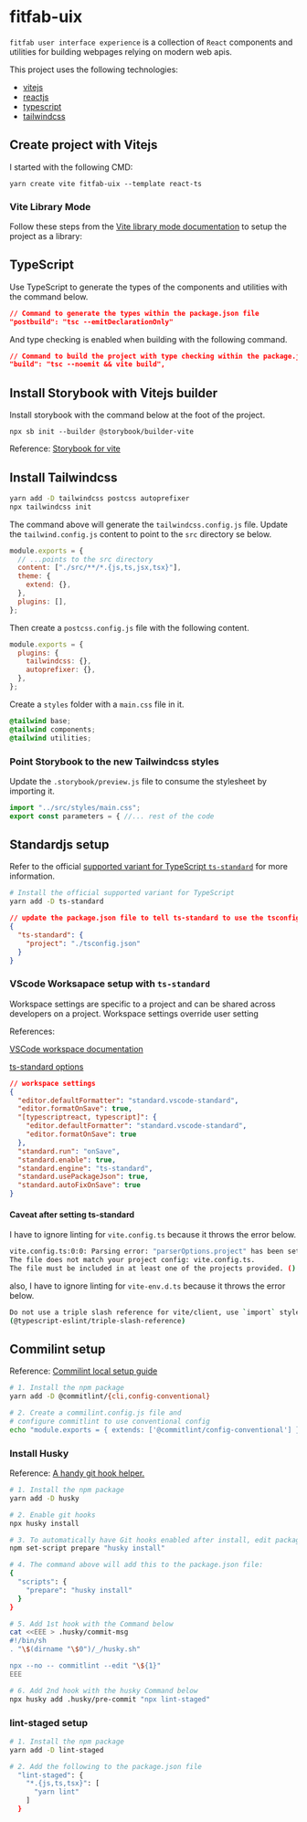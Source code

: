 # fitfab-uix

`fitfab user interface experience` is a collection of `React` components and utilities for building webpages relying on modern web apis.

This project uses the following technologies:

- [vitejs](https://vitejs.dev/)
- [reactjs](https://reactjs.org/)
- [typescript](https://www.typescriptlang.org/)
- [tailwindcss](https://tailwindcss.com/)

## Create project with Vitejs

I started with the following CMD:

`yarn create vite fitfab-uix --template react-ts`

### Vite Library Mode

Follow these steps from the [Vite library mode documentation](https://vitejs.dev/guide/build.html#library-mode) to setup the project as a library:

## TypeScript

Use TypeScript to generate the types of the components and utilities with the command below.

```json
// Command to generate the types within the package.json file
"postbuild": "tsc --emitDeclarationOnly"
```

And type checking is enabled when building with the following command.

```json
// Command to build the project with type checking within the package.json file
"build": "tsc --noemit && vite build",
```

## Install Storybook with Vitejs builder

Install storybook with the command below at the foot of the project.

`npx sb init --builder @storybook/builder-vite`

Reference: [Storybook for vite](https://storybook.js.org/blog/storybook-for-vite/)

## Install Tailwindcss

```bash
yarn add -D tailwindcss postcss autoprefixer
npx tailwindcss init
```

The command above will generate the `tailwindcss.config.js` file. Update the `tailwind.config.js` content to point to the `src` directory se below.

```js
module.exports = {
  // ...points to the src directory
  content: ["./src/**/*.{js,ts,jsx,tsx}"],
  theme: {
    extend: {},
  },
  plugins: [],
};
```

Then create a `postcss.config.js` file with the following content.

```js
module.exports = {
  plugins: {
    tailwindcss: {},
    autoprefixer: {},
  },
};
```

Create a `styles` folder with a `main.css` file in it.

```css
@tailwind base;
@tailwind components;
@tailwind utilities;
```

### Point Storybook to the new Tailwindcss styles

Update the `.storybook/preview.js` file to consume the stylesheet by importing it.

```js
import "../src/styles/main.css";
export const parameters = { //... rest of the code
```

## Standardjs setup

Refer to the official [supported variant for TypeScript `ts-standard`](https://standardjs.com/index.html#typescript) for more information.

```bash
# Install the official supported variant for TypeScript
yarn add -D ts-standard
```

```json
// update the package.json file to tell ts-standard to use the tsconfig.json file
{
  "ts-standard": {
    "project": "./tsconfig.json"
  }
}
```

### VScode Worksapace setup with `ts-standard`

Workspace settings are specific to a project and can be shared across developers on a project. Workspace settings override user setting

References:

[VSCode workspace documentation](https://code.visualstudio.com/docs/getstarted/settings#_workspace-settings)

[ts-standard options](https://github.com/standard/vscode-standard#extension-options)

```json
// workspace settings
{
  "editor.defaultFormatter": "standard.vscode-standard",
  "editor.formatOnSave": true,
  "[typescriptreact, typescript]": {
    "editor.defaultFormatter": "standard.vscode-standard",
    "editor.formatOnSave": true
  },
  "standard.run": "onSave",
  "standard.enable": true,
  "standard.engine": "ts-standard",
  "standard.usePackageJson": true,
  "standard.autoFixOnSave": true
}
```

#### Caveat after setting ts-standard

I have to ignore linting for `vite.config.ts` because it throws the error below.

```bash
vite.config.ts:0:0: Parsing error: "parserOptions.project" has been set for @typescript-eslint/parser.
The file does not match your project config: vite.config.ts.
The file must be included in at least one of the projects provided. ()
```

also, I have to ignore linting for `vite-env.d.ts` because it throws the error below.

```bash
Do not use a triple slash reference for vite/client, use `import` style instead.
(@typescript-eslint/triple-slash-reference)
```

## Commilint setup

Reference: [Commilint local setup guide](https://commitlint.js.org/#/./guides-local-setup?id=guides-local-setup)

  ```bash
  # 1. Install the npm package
  yarn add -D @commitlint/{cli,config-conventional}

  # 2. Create a commilint.config.js file and 
  # configure commitlint to use conventional config
echo "module.exports = { extends: ['@commitlint/config-conventional'] };" > commitlint.config.js
  ```

### Install Husky

Reference: [A handy git hook helper.](https://typicode.github.io/husky/#/?id=manual)
  
  ```bash
  # 1. Install the npm package
  yarn add -D husky

  # 2. Enable git hooks
  npx husky install

  # 3. To automatically have Git hooks enabled after install, edit package.json
  npm set-script prepare "husky install"

  # 4. The command above will add this to the package.json file:
  {
    "scripts": {
      "prepare": "husky install"
    }
  }

  # 5. Add 1st hook with the Command below
  cat <<EEE > .husky/commit-msg
  #!/bin/sh
  . "\$(dirname "\$0")/_/husky.sh"

  npx --no -- commitlint --edit "\${1}"
  EEE

  # 6. Add 2nd hook with the husky Command below
  npx husky add .husky/pre-commit "npx lint-staged"
  ```

### lint-staged setup
  
  ```bash
  # 1. Install the npm package
  yarn add -D lint-staged

  # 2. Add the following to the package.json file
    "lint-staged": {
      "*.{js,ts,tsx}": [
        "yarn lint"
      ]
    }
  ```
  